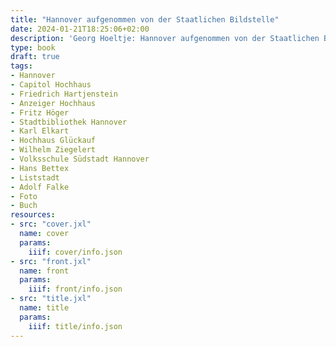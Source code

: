 ```yaml
---
title: "Hannover aufgenommen von der Staatlichen Bildstelle"
date: 2024-01-21T18:25:06+02:00
description: 'Georg Hoeltje: Hannover aufgenommen von der Staatlichen Bildstelle. Deutscher Kunstverlag Berlin 1931. <a class="worldcat" href="https://www.worldcat.org/de/title/604392995">&nbsp;</a>'
type: book
draft: true
tags:
- Hannover
- Capitol Hochhaus
- Friedrich Hartjenstein
- Anzeiger Hochhaus
- Fritz Höger
- Stadtbibliothek Hannover
- Karl Elkart
- Hochhaus Glückauf
- Wilhelm Ziegelert
- Volksschule Südstadt Hannover
- Hans Bettex
- Liststadt
- Adolf Falke
- Foto
- Buch
resources:
- src: "cover.jxl"
  name: cover
  params:
    iiif: cover/info.json
- src: "front.jxl"
  name: front
  params:
    iiif: front/info.json
- src: "title.jxl"
  name: title
  params:
    iiif: title/info.json
---
```

